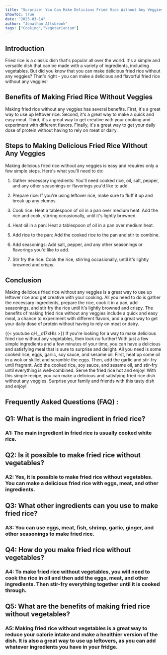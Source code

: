 ```yaml
---
title: "Surprise! You Can Make Delicious Fried Rice Without Any Veggies - Here's How!"
ShowToc: true 
date: "2023-03-14"
author: "Jonathan Allsbrook" 
tags: ["Cooking","Vegetarianism"]
---
```

## Introduction

Fried rice is a classic dish that's popular all over the world. It's a simple and versatile dish that can be made with a variety of ingredients, including vegetables. But did you know that you can make delicious fried rice without any veggies? That's right - you can make a delicious and flavorful fried rice without any veggies!

## Benefits of Making Fried Rice Without Veggies

Making fried rice without any veggies has several benefits. First, it's a great way to use up leftover rice. Second, it's a great way to make a quick and easy meal. Third, it's a great way to get creative with your cooking and experiment with different flavors. Finally, it's a great way to get your daily dose of protein without having to rely on meat or dairy.

## Steps to Making Delicious Fried Rice Without Any Veggies

Making delicious fried rice without any veggies is easy and requires only a few simple steps. Here's what you'll need to do:

1. Gather necessary ingredients: You'll need cooked rice, oil, salt, pepper, and any other seasonings or flavorings you'd like to add.

2. Prepare rice: If you're using leftover rice, make sure to fluff it up and break up any clumps.

3. Cook rice: Heat a tablespoon of oil in a pan over medium heat. Add the rice and cook, stirring occasionally, until it's lightly browned.

4. Heat oil in a pan: Heat a tablespoon of oil in a pan over medium heat.

5. Add rice to the pan: Add the cooked rice to the pan and stir to combine.

6. Add seasonings: Add salt, pepper, and any other seasonings or flavorings you'd like to add.

7. Stir fry the rice: Cook the rice, stirring occasionally, until it's lightly browned and crispy.

## Conclusion

Making delicious fried rice without any veggies is a great way to use up leftover rice and get creative with your cooking. All you need to do is gather the necessary ingredients, prepare the rice, cook it in a pan, add seasonings, and stir fry the rice until it's lightly browned and crispy. The benefits of making fried rice without any veggies include a quick and easy meal, a chance to experiment with different flavors, and a great way to get your daily dose of protein without having to rely on meat or dairy.

{{< youtube qH__o17xHls >}} 
If you're looking for a way to make delicious fried rice without any vegetables, then look no further! With just a few simple ingredients and a few minutes of your time, you can have a delicious and satisfying meal that is sure to surprise and delight. All you need is some cooked rice, eggs, garlic, soy sauce, and sesame oil. First, heat up some oil in a wok or skillet and scramble the eggs. Then, add the garlic and stir-fry until fragrant. Add the cooked rice, soy sauce, and sesame oil, and stir-fry until everything is well-combined. Serve the fried rice hot and enjoy! With this simple recipe, you can make a delicious and satisfying fried rice dish without any veggies. Surprise your family and friends with this tasty dish and enjoy!

## Frequently Asked Questions (FAQ) :
<h2>Q1: What is the main ingredient in fried rice?</h2>

<h3>A1: The main ingredient in fried rice is usually cooked white rice.</h3>

<h2>Q2: Is it possible to make fried rice without vegetables?</h2>

<h3>A2: Yes, it is possible to make fried rice without vegetables. You can make a delicious fried rice with eggs, meat, and other ingredients.</h3>

<h2>Q3: What other ingredients can you use to make fried rice?</h2>

<h3>A3: You can use eggs, meat, fish, shrimp, garlic, ginger, and other seasonings to make fried rice.</h3>

<h2>Q4: How do you make fried rice without vegetables?</h2>

<h3>A4: To make fried rice without vegetables, you will need to cook the rice in oil and then add the eggs, meat, and other ingredients. Then stir-fry everything together until it is cooked through.</h3>

<h2>Q5: What are the benefits of making fried rice without vegetables?</h2>

<h3>A5: Making fried rice without vegetables is a great way to reduce your calorie intake and make a healthier version of the dish. It is also a great way to use up leftovers, as you can add whatever ingredients you have in your fridge.</h3>




